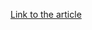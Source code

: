 [Link to the article](https://blog.malwarebytes.com/threat-analysis/2016/08/unpacking-the-spyware-disguised-as-antivirus/)
